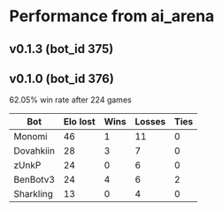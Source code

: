 # Performance from ai_arena

## v0.1.3 (bot_id 375)


## v0.1.0 (bot_id 376)

62.05% win rate after 224 games

| Bot       | Elo lost | Wins | Losses | Ties |
|-----------|----------|------|--------|------|
| Monomi    | 46       | 1    | 11     | 0    |
| Dovahkiin | 28       | 3    | 7      | 0    | 
| zUnkP     | 24       | 0    | 6      | 0    |
| BenBotv3  | 24       | 4    | 6      | 2    | 
| Sharkling | 13       | 0    | 4      | 0    |

